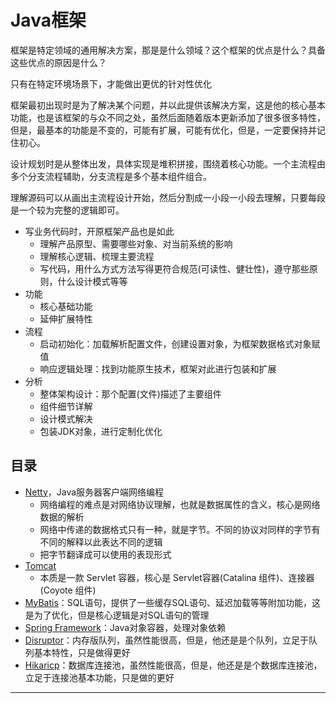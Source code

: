 #   Java框架

框架是特定领域的通用解决方案，那是是什么领域？这个框架的优点是什么？具备这些优点的原因是什么？

只有在特定环境场景下，才能做出更优的针对性优化

框架最初出现时是为了解决某个问题，并以此提供该解决方案，这是他的核心基本功能，也是该框架的与众不同之处，虽然后面随着版本更新添加了很多很多特性，但是，最基本的功能是不变的，可能有扩展，可能有优化，但是，一定要保持并记住初心。

设计规划时是从整体出发，具体实现是堆积拼接，围绕着核心功能。一个主流程由多个分支流程辅助，分支流程是多个基本组件组合。

理解源码可以从画出主流程设计开始，然后分割成一小段一小段去理解，只要每段是一个较为完整的逻辑即可。

-   写业务代码时，开原框架产品也是如此
    -   理解产品原型、需要哪些对象、对当前系统的影响
    -   理解核心逻辑、梳理主要流程
    -   写代码，用什么方式方法写得更符合规范(可读性、健壮性)，遵守那些原则，什么设计模式等等
-   功能
    -   核心基础功能
    -   延伸扩展特性
-   流程
    -   启动初始化：加载解析配置文件，创建设置对象，为框架数据格式对象赋值
    -   响应逻辑处理：找到功能原生技术，框架对此进行包装和扩展
-   分析
    -   整体架构设计：那个配置(文件)描述了主要组件
    -   组件细节详解
    -   设计模式解决
    -   包装JDK对象，进行定制化优化


##  目录
-   [Netty](netty/README.md)，Java服务器客户端网络编程
    -   网络编程的难点是对网络协议理解，也就是数据属性的含义，核心是网络数据的解析
    -   网络中传递的数据格式只有一种，就是字节。不同的协议对同样的字节有不同的解释以此表达不同的逻辑
    -   把字节翻译成可以使用的表现形式
-   [Tomcat](tomcat/README.md)
    -   本质是一款 Servlet 容器，核心是 Servlet容器(Catalina 组件)、连接器(Coyote 组件)
-   [MyBatis](mybatis/README.md)：SQL语句，提供了一些缓存SQL语句、延迟加载等等附加功能，这是为了优化，但是核心逻辑是对SQL语句的管理
-   [Spring Framework](springfa/README.md)：Java对象容器，处理对象依赖
-   [Disruptor](disruptor/README.md)：内存版队列，虽然性能很高，但是，他还是是个队列，立足于队列基本特性，只是做得更好
-   [Hikaricp](hikaricp/README.md)：数据库连接池，虽然性能很高，但是，他还是是个数据库连接池，立足于连接池基本功能，只是做的更好

----